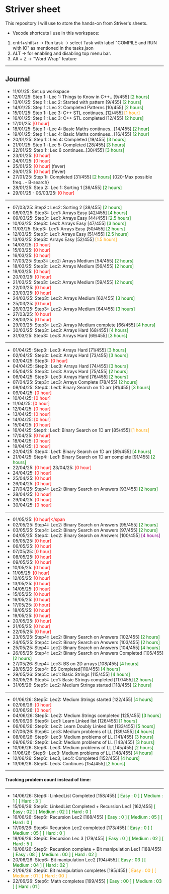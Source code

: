 # Striver sheet
This repository I will use to store the hands-on from Striver's sheets.

- Vscode shortcuts I use in this workspace:
1. cntrl+shift+r -> Run task -> select Task with label "COMPILE and RUN with IO" as mentioned in the tasks.json
2. ALT -> for enabling and disabling top menu bar.
3. Alt + Z  -> "Word Wrap" feature


---
## Journal

- 11/01/25: Set up workspace
- 12/01/25: Step 1:: Lec 1: Things to Know in C++.. [9/455] <span style="color: green;">[2 hours]</span>
- 13/01/25: Step 1:: Lec 2: Started with pattern [9/455] <span style="color: green;">[2 hours]</span>
- 14/01/25: Step 1:: Lec 2: Completed Patterns  [10/455] <span style="color: green;">[2 hours]</span>
- 15/01/25: Step 1:: Lec 3: C++ STL continues..[12/455] <span style="color: orange;">[1 hour]</span>
- 16/01/25: Step 1:: Lec 3: C++ STL completed [12/455] <span style="color: green;">[2 hours]</span>
- 17/01/25: <span style="color: red;">[0 hour]</span>
- 18/01/25: Step 1:: Lec 4: Basic Maths continues.. [14/455] <span style="color: green;">[2 hour]</span>
- 19/01/25: Step 1:: Lec 4: Basic Maths continues.. [16/455] <span style="color: green;">[2 hour]</span>
- 20/01/25: Step 1:: Lec 4: Completed [19/455] <span style="color: green;">[3 hours]</span>
- 21/01/25: Step 1:: Lec 5: Completed [28/455] <span style="color: green;">[3 hours]</span>
- 22/01/25: Step 1:: Lec 6 continues..[30/455] <span style="color: green;">[3 hours]</span>
- 23/01/25: <span style="color: red;">[0 hour]</span>
- 24/01/25: <span style="color: red;">[0 hour]</span>
- 25/01/25: <span style="color: red;">[0 hour]</span> (fever)
- 26/01/25: <span style="color: red;">[0 hour]</span> (fever)
- 27/01/25: Step 1:: Completed [31/455] <span style="color: green;">[2 hours]</span> {020-Max possible freq.. - B-search}
- 28/01/25: Step 2:: Lec 1: Sorting 1 [36/455] <span style="color: green;">[2 hours]</span>
- 29/01/25 - 06/03/25: <span style="color: red;">[0 hour]</span> 

---

- 07/03/25: Step2:: Lec2: Sorting 2 [38/455] <span style="color: green;">[2 hours]</span>
- 08/03/25: Step3:: Lec1: Arrays Easy [42/455] <span style="color: green;">[4 hours]</span>
- 09/03/25: Step3:: Lec1: Arrays Easy [44/455] <span style="color: green;">[2.5 hours]</span>
- 10/03/25: Step3:: Lec1: Arrays Easy [47/455] <span style="color: green;">[3 hours]</span>
- 11/03/25: Step3:: Lec1: Arrays Easy [50/455] <span style="color: green;">[2 hours]</span>
- 12/03/25: Step3:: Lec1: Arrays Easy [51/455] <span style="color: green;">[2.5 hours]</span>
- 13/03/25: Step3:: Arrays Easy [52/455] <span style="color: orange;">[1.5 hours]</span> 
- 14/03/25: <span style="color: red;">[0 hour]</span>
- 15/03/25: <span style="color: red;">[0 hour]</span>
- 16/03/25: <span style="color: red;">[0 hour]</span>
- 17/03/25: Step3:: Lec2: Arrays Medium [54/455] <span style="color: green;">[2 hours]</span>
- 18/03/25: Step3:: Lec2: Arrays Medium [56/455] <span style="color: green;">[2 hours]</span>
- 19/03/25: <span style="color: red;">[0 hour]</span>
- 20/03/25: <span style="color: red;">[0 hour]</span>
- 21/03/25: Step3:: Lec2: Arrays Medium [59/455] <span style="color: green;">[2 hours]</span>
- 22/03/25: <span style="color: red;">[0 hour]</span>
- 23/03/25: <span style="color: red;">[0 hour]</span>
- 24/03/25: Step3:: Lec2: Arrays Medium [62/455] <span style="color: green;">[3 hours]</span>
- 25/03/25: <span style="color: red;">[0 hour]</span>
- 26/03/25: Step3:: Lec2: Arrays Medium [64/455] <span style="color: green;">[3 hours]</span>
- 27/03/25: <span style="color: red;">[0 hour]</span>
- 28/03/25: <span style="color: red;">[0 hour]</span>
- 29/03/25: Step3:: Lec2: Arrays Medium complete [66/455] <span style="color: green;">[4 hours]</span>
- 30/03/25: Step3:: Lec3: Arrays Hard [68/455] <span style="color: green;">[4 hours]</span>
- 31/03/25: Step3:: Lec3: Arrays Hard [69/455] <span style="color: green;">[3 hours]</span>

---


- 01/04/25: Step3:: Lec3: Arrays Hard [71/455] <span style="color: green;">[3 hours]</span>
- 02/04/25: Step3:: Lec3: Arrays Hard [73/455] <span style="color: green;">[3 hours]</span>
- 03/04/25: Step3:: <span style="color: red;">[0 hour]</span>
- 04/04/25: Step3:: Lec3: Arrays Hard [74/455] <span style="color: green;">[3 hours]</span>
- 05/04/25: Step3:: Lec3: Arrays Hard [75/455] <span style="color: green;">[2 hours]</span>
- 06/04/25: Step3:: Lec3: Arrays Hard [76/455] <span style="color: green;">[2 hours]</span>
- 07/04/25: Step3:: Lec3: Arrays Complete [78/455] <span style="color: green;">[2 hours]</span>
- 08/04/25: Step4:: Lec1: Binary Search on 1D arr [81/455] <span style="color: green;">[3 hours]</span>
- 09/04/25: <span style="color: red;">[0 hour]</span>
- 10/04/25: <span style="color: red;">[0 hour]</span>
- 11/04/25: <span style="color: red;">[0 hour]</span>
- 12/04/25: <span style="color: red;">[0 hour]</span>
- 13/04/25: <span style="color: red;">[0 hour]</span>
- 14/04/25: <span style="color: red;">[0 hour]</span>
- 15/04/25: <span style="color: red;">[0 hour]</span>
- 16/04/25: Step4:: Lec1: Binary Search on 1D arr [85/455] <span style="color: orange;">[1 hours]</span>
- 17/04/25: <span style="color: red;">[0 hour]</span>
- 18/04/25: <span style="color: red;">[0 hour]</span>
- 19/04/25: <span style="color: red;">[0 hour]</span>
- 20/04/25: Step4:: Lec1: Binary Search on 1D arr [89/455] <span style="color: green;">[4 hours]</span>
- 21/04/25: Step4:: Lec1: Binary Search on 1D arr complete [91/455] <span style="color: green;">[2 hours]</span>
- 22/04/25: <span style="color: red;">[0 hour]</span>
  23/04/25: <span style="color: red;">[0 hour]</span>
- 24/04/25: <span style="color: red;">[0 hour]</span>
- 25/04/25: <span style="color: red;">[0 hour]</span>
- 26/04/25: <span style="color: red;">[0 hour]</span>
- 27/04/25: Step4:: Lec2: Binary Search on Answers [93/455] <span style="color: green;">[2 hours]</span>
- 28/04/25: <span style="color: red;">[0 hour]</span>
- 29/04/25: <span style="color: red;">[0 hour]</span>
- 30/04/25: <span style="color: red;">[0 hour]</span>

---

- 01/05/25: <span style="color: red;">[0 hour]</span
- 02/05/25: Step4:: Lec2: Binary Search on Answers [95/455] <span style="color: green;">[2 hours]</span>
- 03/05/25: Step4:: Lec2: Binary Search on Answers [97/455] <span style="color: green;">[2 hours]</span> 
- 04/05/25: Step4:: Lec2: Binary Search on Answers [100/455] <span style="color: purple;">[4 hours]</span>  
- 05/05/25: <span style="color: red;">[0 hour]</span>
- 06/05/25: <span style="color: red;">[0 hour]</span>
- 07/05/25: <span style="color: red;">[0 hour]</span>
- 08/05/25: <span style="color: red;">[0 hour]</span>
- 09/05/25: <span style="color: red;">[0 hour]</span>
- 10/05/25: <span style="color: red;">[0 hour]</span>
- 11/05/25: <span style="color: red;">[0 hour]</span>
- 12/05/25: <span style="color: red;">[0 hour]</span>
- 13/05/25: <span style="color: red;">[0 hour]</span>
- 14/05/25: <span style="color: red;">[0 hour]</span>
- 15/05/25: <span style="color: red;">[0 hour]</span>
- 16/05/25: <span style="color: red;">[0 hour]</span>
- 17/05/25: <span style="color: red;">[0 hour]</span>
- 18/05/25: <span style="color: red;">[0 hour]</span>
- 19/05/25: <span style="color: red;">[0 hour]</span>
- 20/05/25: <span style="color: red;">[0 hour]</span>
- 21/05/25: <span style="color: red;">[0 hour]</span>
- 22/05/25: <span style="color: red;">[0 hour]</span>
- 23/05/25: Step4:: Lec2: Binary Search on Answers [102/455] <span style="color: green;">[2 hours]</span> 
- 24/05/25: Step4:: Lec2: Binary Search on Answers [103/455] <span style="color: green;">[2 hours]</span>
- 25/05/25: Step4:: Lec2: Binary Search on Answers [104/455] <span style="color: green;">[4 hours]</span>
- 26/05/25: Step4:: Lec2: Binary Search on Answers Completed [105/455] <span style="color: green;">[2 hours]</span>
- 27/05/26: Step4:: Lec3: BS on 2D arrays [108/455] <span style="color: green;">[4 hours]</span>
- 28/05/26: Step4:: BS Completed[110/455] <span style="color: green;">[4 hours]</span>
- 29/05/26: Step5:: Lec1: Basic Strings [115/455] <span style="color: green;">[4 hours]</span>
- 30/05/26: Step5:: Lec1: Basic Strings completed [117/455] <span style="color: green;">[2 hours]</span>
- 31/05/26: Step5:: Lec2: Medium Strings started [118/455] <span style="color: green;">[2 hours]</span>

---

- 01/06/26: Step5:: Lec2: Medium Strings started [122/455] <span style="color: green;">[4 hours]</span>
- 02/06/26: <span style="color: red;">[0 hour]</span>
- 03/06/26: <span style="color: red;">[0 hour]</span>
- 04/06/26: Step5:: Lec2: Medium Strings completed [125/455] <span style="color: green;">[3 hours]</span>
- 05/06/26: Step6:: Lec1: Learn Linked list  [126/455] <span style="color: green;">[1 hours]</span>
- 06/06/26: Step6:: Lec2: Learn Doubly Linked list  [133/455] <span style="color: green;">[5 hours]</span>
- 07/06/26: Step6:: Lec3: Medium problems of LL  [139/455] <span style="color: green;">[4 hours]</span>
- 08/06/26: Step6:: Lec3: Medium problems of LL  [141/455] <span style="color: green;">[3 hours]</span>
- 09/06/26: Step6:: Lec3: Medium problems of LL  [143/455] <span style="color: green;">[3 hours]</span>
- 10/06/26: Step6:: Lec3: Medium problems of LL  [145/455] <span style="color: green;">[2 hours]</span>
- 11/06/26: Step6:: Lec3: Medium problems of LL  [148/455] <span style="color: green;">[4 hours]</span>
- 12/06/26: Step6:: Lec3, Lec4: Completed  [152/455] <span style="color: green;">[4 hours]</span>
- 13/06/26: Step6:: Lec5: Continues  [154/455] <span style="color: green;">[2 hours]</span>

---
#### Tracking problem count instead of time:

---

- 14/06/26: Step6:: LinkedList Completed  [158/455] <span style="color: green;"> [ Easy : 0 ] [ Medium : 1 ] [ Hard : 3 ]</span> 
- 15/06/26: Step6:: LinkedList Completed + Recursion Lec1  [162/455] <span style="color: green;"> [ Easy : 02 ] [ Medium : 02 ] [ Hard : 0 ]</span> 
- 16/06/26: Step6:: Recursion Lec2  [168/455] <span style="color: green;"> [ Easy : 0 ] [ Medium : 05 ] [ Hard : 0 ]</span> 
- 17/06/26: Step6:: Recursion Lec2 completed  [173/455] <span style="color: green;"> [ Easy : 0 ] [ Medium : 05 ] [ Hard : 0 ]</span> 
- 18/06/26: Step6:: Recursion Lec 3  [179/455] <span style="color: green;"> [ Easy : 0 ] [ Medium : 02 ] [ Hard : 5 ]</span>
- 19/06/26: Step6:: Recursion complete + Bit manipulation Lec1 [188/455] <span style="color: green;"> [ Easy : 08 ] [ Medium : 00 ] [ Hard : 02 ]</span>
- 20/06/26: Step6:: Bit manipulation Lec2 [194/455] <span style="color: green;"> [ Easy : 03 ] [ Medium : 04 ] [ Hard : 02 ]</span>
- 21/06/26: Step6:: Bit manipulation completes [195/455] <span style="color: orange;"> [ Easy : 00 ] [ Medium : 01 ] [ Hard : 00 ]</span>
- 22/06/26: Step6:: Math completes [199/455] <span style="color: green;"> [ Easy : 00 ] [ Medium : 03 ] [ Hard : 01 ]</span>
